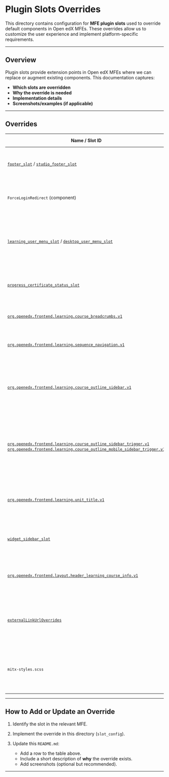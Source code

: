 # Plugin Slots Overrides

This directory contains configuration for **MFE plugin slots** used to override default components in Open edX MFEs. These overrides allow us to customize the user experience and implement platform-specific requirements.

---

## Overview

Plugin slots provide extension points in Open edX MFEs where we can replace or augment existing components.
This documentation captures:

* **Which slots are overridden**
* **Why the override is needed**
* **Implementation details**
* **Screenshots/examples (if applicable)**

---

## Overrides

| Name / Slot ID                                                                 | Location (MFE)                         | Purpose                                                                                               | Notes / Screenshots / Code location                                                                 | 
| ------------------------------------------------------------------------------ | -------------------------------------- | ----------------------------------------------------------------------------------------------------- | --------------------------------------------------------------------------------------------------- |
| [`footer_slot`](https://github.com/openedx/frontend-component-footer/tree/master/src/plugin-slots/FooterSlot) / [`studio_footer_slot`](https://github.com/openedx/frontend-component-footer/tree/master/src/plugin-slots/StudioFooterSlot)                                           | All MFEs                               | Replaces default footer with our customized footer component.                                        | ![](./images/footer.png) — See [`Footer.jsx`](./Footer.jsx)                                          |
| `ForceLoginRedirect` (component)                                          | MITx Online / MIT Learn and xPRO Learning MFE  | Redirects unauthorized users from the learning MFE to the login page.                                 | Search `ForceLoginRedirect` in [`Footer.jsx`](./Footer.jsx)                    | |
| [`learning_user_menu_slot`](https://github.com/openedx/frontend-component-header/tree/master/src/plugin-slots/LearningUserMenuSlot) / [`desktop_user_menu_slot`](https://github.com/openedx/frontend-component-header/tree/master/src/plugin-slots/DesktopMainMenuSlot)                           | All MFEs                               | Updates header menu links based on application (defined in `userMenu` object in config files).         | ![](./images/header_links.png) Links defined in `common-mfe-config.env.jsx` files  |
| [`progress_certificate_status_slot`](https://github.com/mitodl/frontend-app-learning/tree/master/src/plugin-slots/ProgressCertificateStatusSlot)                                             | xPRO Learning MFE Progress Page        | Replaces the certificate status text in MITxPRO Learning MFE Progress Page.                           | ![](./images/certificate_status.png)                                                                |
| [`org.openedx.frontend.learning.course_breadcrumbs.v1`](https://github.com/mitodl/frontend-app-learning/tree/master/src/plugin-slots/CourseBreadcrumbsSlot)                          | MITx Online / MIT Learn Learning MFE    | Shows breadcrumbs navigation (hidden by default).                                                     | ![](./images/breadcrump.png)                                                                        |
| [`org.openedx.frontend.learning.sequence_navigation.v1`](https://github.com/mitodl/frontend-app-learning/tree/master/src/plugin-slots/SequenceNavigationSlot)                         | MITx Online / MIT Learn Learning MFE    | Shows sequence navigation bar (hidden by default).                                                    | ![](./images/sequence_navigation.png)                                                               |
| [`org.openedx.frontend.learning.course_outline_sidebar.v1`](https://github.com/mitodl/frontend-app-learning/tree/master/src/plugin-slots/CourseOutlineSidebarSlot)                      | MITx Online / MIT Learn Learning MFE    | Hides the default course outline sidebar.                                                             | ![](./images/course_outline_sidebar.png)                                                            |
| [`org.openedx.frontend.learning.course_outline_sidebar_trigger.v1`](https://github.com/mitodl/frontend-app-learning/tree/master/src/plugin-slots/CourseOutlineSidebarTriggerSlot) <br> [`org.openedx.frontend.learning.course_outline_mobile_sidebar_trigger.v1`](https://github.com/mitodl/frontend-app-learning/tree/master/src/plugin-slots/CourseOutlineMobileSidebarTriggerSlot) | MITx Online / MIT Learn Learning MFE    | Hides default course outline sidebar trigger button.                                                   | ![](./images/course_outline_sidebar_trigger.png) |
| [`org.openedx.frontend.learning.unit_title.v1`](https://github.com/mitodl/frontend-app-learning/tree/master/src/plugin-slots/UnitTitleSlot)                                   | MITx Online / MIT Learn Learning MFE    | Hides navigation arrow buttons from the unit title slot; replaced with custom implementation.          | Before: ![](./images/unit_title_slot_before.png) After: ![](./images/unit_title_slot.png)           |
| [`widget_sidebar_slot`](https://github.com/openedx/frontend-app-learner-dashboard/tree/master/src/plugin-slots/WidgetSidebarSlot)                                                           | MITx Learner Dashboard                 | Hides the “Looking for a new challenge” banner in learner dashboard.                                   | ![](./images/looking_for_challenge.png)                                                             |
| [`org.openedx.frontend.layout.header_learning_course_info.v1`](https://github.com/openedx/frontend-component-header/tree/master/src/plugin-slots/CourseInfoSlot)                   | MITx Online / MIT Learn MFEs                         | Hides course organization and number from UAI courses in the Learning Header.                         | Before: ![](./images/course_num_org_hide_before.png) After: ![](./images/course_num_org_hide_after.png) |
| [`externalLinkUrlOverrides`](https://github.com/openedx/frontend-platform/tree/master?tab=readme-ov-file#overriding-default-external-links)                                                      | MITx Online / MIT Learn Proctoring Info Panel       | Overrides “Review instructions and system requirements” link → MITx Online / MIT Learn Zendesk Helpdesk.            | Search `externalLinkUrlOverrides` in [`mitxonline/common-mfe-config.env.jsx`](./mitxonline/common-mfe-config.env.jsx)                         |
| `mitx-styles.scss`                                                              | MITx Residential Learner Dashboard     | Hides information banner in dashboard cards via CSS overrides.                                        | Before: ![](./images/card_banner_before.png) After: ![](./images/card_banner_after.png) [`./mitx-styles.scss`](./mitx-styles.scss)                                                                                |



---

## How to Add or Update an Override

1. Identify the slot in the relevant MFE.
2. Implement the override in this directory (`slot_config`).
3. Update this `README.md`:

   * Add a row to the table above.
   * Include a short description of **why** the override exists.
   * Add screenshots (optional but recommended).

---
